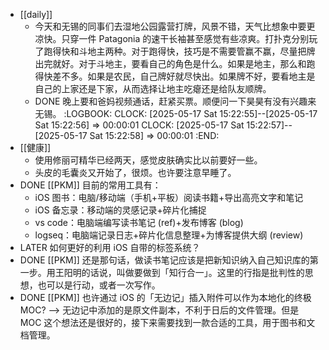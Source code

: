 - [[daily]]
	- 今天和无锡的同事们去湿地公园露营打牌，风景不错，天气比想象中要更凉快。只穿一件 Patagonia 的速干长袖甚至感觉有些凉爽。打扑克分别玩了跑得快和斗地主两种。对于跑得快，技巧是不需要管赢不赢，尽量把牌出完就好。对于斗地主，要看自己的角色是什么。如果是地主，那么和跑得快差不多。如果是农民，自己牌好就尽快出。如果牌不好，要看地主是自己的上家还是下家，从而选择让地主吃瘪还是给队友顺牌。
	- DONE 晚上要和爸妈视频通话，赶紧买票。顺便问一下昊昊有没有兴趣来无锡。
	  :LOGBOOK:
	  CLOCK: [2025-05-17 Sat 15:22:55]--[2025-05-17 Sat 15:22:56] =>  00:00:01
	  CLOCK: [2025-05-17 Sat 15:22:57]--[2025-05-17 Sat 15:22:58] =>  00:00:01
	  :END:
- [[健康]]
	- 使用修丽可精华已经两天，感觉皮肤确实比以前要好一些。
	- 头皮的毛囊炎又开始了，很烦。也许要注意早睡了。
- DONE [[PKM]] 目前的常用工具有：
	- iOS 图书：电脑/移动端（手机+平板）阅读书籍+导出高亮文字和笔记
	- iOS 备忘录：移动端的灵感记录+碎片化捕捉
	- vs code：电脑端编写读书笔记 (ref)+发布博客 (blog)
	- logseq：电脑端记录日志+碎片化信息整理+为博客提供大纲 (review)
- LATER 如何更好的利用 iOS 自带的标签系统？
- DONE [[PKM]] 还是那句话，做读书笔记应该是把新知识纳入自己知识库的第一步。用王阳明的话说，叫做要做到「知行合一」。这里的行指是批判性的思想，也可以是行动，或者一次写作。
- DONE [[PKM]] 也许通过 iOS 的「无边记」插入附件可以作为本地化的终极 MOC? --> 无边记中添加的是原文件副本，不利于日后的文件管理。但是 MOC 这个想法还是很好的，接下来需要找到一款合适的工具，用于图书和文档管理。